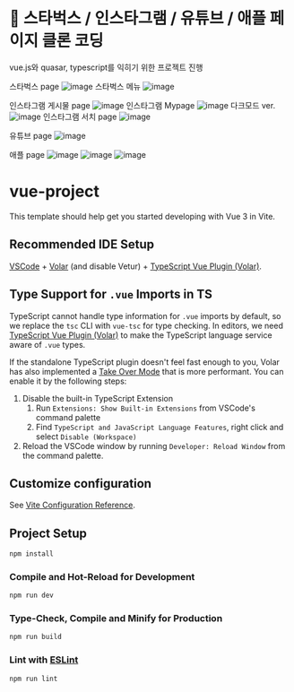 # 🌟 스타벅스 / 인스타그램 / 유튜브 / 애플 페이지 클론 코딩
vue.js와 quasar, typescript를 익히기 위한 프로젝트 진행

스타벅스 page
![image](https://github.com/kimdayeon37/Vue.ts.quasar-CloneCoding_Web/assets/93921784/3873876a-dd2f-4fc2-9120-9a511cbacdad)
스타벅스 메뉴
![image](https://github.com/kimdayeon37/Vue.ts.quasar-CloneCoding_Web/assets/93921784/f2fc4079-215a-4a71-bb1d-427c514423d2)

인스타그램 게시물 page
![image](https://github.com/kimdayeon37/Vue.ts.quasar-CloneCoding_Web/assets/93921784/2ac406b8-d468-4b42-83ea-830475908d39)
인스타그램 Mypage
![image](https://github.com/kimdayeon37/Vue.ts.quasar-CloneCoding_Web/assets/93921784/2c832070-a0e6-4764-8e48-a7d1487470ee)
다크모드 ver.
![image](https://github.com/kimdayeon37/Vue.ts.quasar-CloneCoding_Web/assets/93921784/9fe43580-2860-461a-a5b9-da5b0b10caab)
인스타그램 서치 page
![image](https://github.com/kimdayeon37/Vue.ts.quasar-CloneCoding_Web/assets/93921784/7792dff7-9426-41c7-80f4-e6b4c63488ae)

유튜브 page
![image](https://github.com/kimdayeon37/Vue.ts.quasar-CloneCoding_Web/assets/93921784/c8c9b1d3-5caa-4338-b5f1-885f73b91ad8)

애플 page
![image](https://github.com/kimdayeon37/Vue.ts.quasar-CloneCoding_Web/assets/93921784/802a7246-be3c-4cb8-a97a-b312de9754a6)
![image](https://github.com/kimdayeon37/Vue.ts.quasar-CloneCoding_Web/assets/93921784/1561d0e1-3bff-4e60-84fe-657dcb710c40)
![image](https://github.com/kimdayeon37/Vue.ts.quasar-CloneCoding_Web/assets/93921784/2479b6e4-343a-4357-bc21-363b4ae7655d)

# vue-project

This template should help get you started developing with Vue 3 in Vite.

## Recommended IDE Setup

[VSCode](https://code.visualstudio.com/) + [Volar](https://marketplace.visualstudio.com/items?itemName=Vue.volar) (and disable Vetur) + [TypeScript Vue Plugin (Volar)](https://marketplace.visualstudio.com/items?itemName=Vue.vscode-typescript-vue-plugin).

## Type Support for `.vue` Imports in TS

TypeScript cannot handle type information for `.vue` imports by default, so we replace the `tsc` CLI with `vue-tsc` for type checking. In editors, we need [TypeScript Vue Plugin (Volar)](https://marketplace.visualstudio.com/items?itemName=Vue.vscode-typescript-vue-plugin) to make the TypeScript language service aware of `.vue` types.

If the standalone TypeScript plugin doesn't feel fast enough to you, Volar has also implemented a [Take Over Mode](https://github.com/johnsoncodehk/volar/discussions/471#discussioncomment-1361669) that is more performant. You can enable it by the following steps:

1. Disable the built-in TypeScript Extension
    1) Run `Extensions: Show Built-in Extensions` from VSCode's command palette
    2) Find `TypeScript and JavaScript Language Features`, right click and select `Disable (Workspace)`
2. Reload the VSCode window by running `Developer: Reload Window` from the command palette.

## Customize configuration

See [Vite Configuration Reference](https://vitejs.dev/config/).

## Project Setup

```sh
npm install
```

### Compile and Hot-Reload for Development

```sh
npm run dev
```

### Type-Check, Compile and Minify for Production

```sh
npm run build
```

### Lint with [ESLint](https://eslint.org/)

```sh
npm run lint
```
